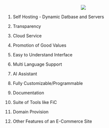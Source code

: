 <p align="center"><img src="https://github.com/nulldevcodes/Udbhav-Servers/blob/main/assets/images/b7u.png"></p>

1. Self Hosting - Dynamic Datbase and Servers

2. Transparency

3. Cloud Service

4. Promotion of Good Values

5. Easy to Understand Interface

6. Multi Language Support

7. AI Assistant

8. Fully Customizable/Programmable

9. Documentation

10. Suite of Tools like FiC

11. Domain Provision

12. Other Features of an E-Commerce Site
